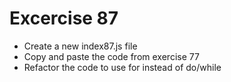 # Excercise 87

* Create a new index87.js file
* Copy and paste the code from exercise 77
* Refactor the code to use for instead of do/while